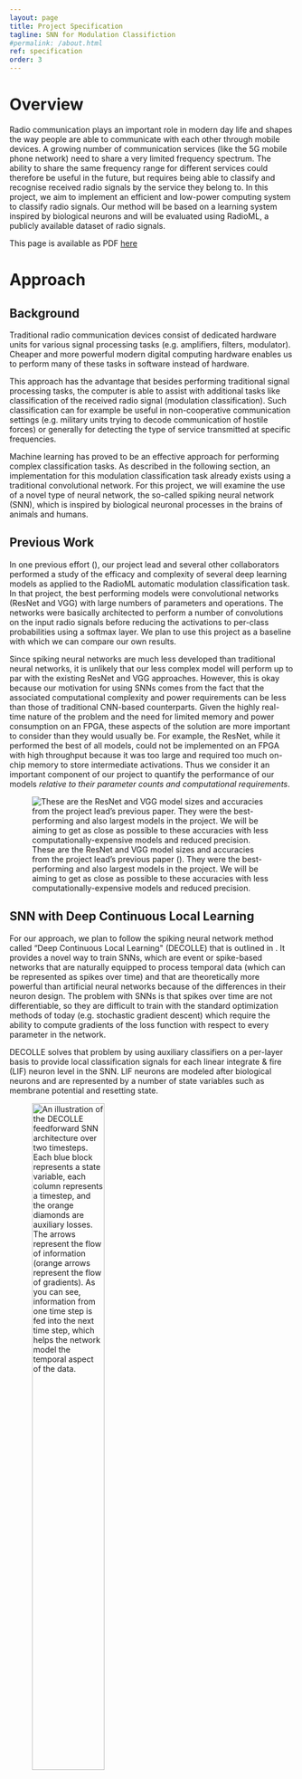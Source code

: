 ```yaml
---
layout: page
title: Project Specification 
tagline: SNN for Modulation Classifiction
#permalink: /about.html
ref: specification 
order: 3
---
```


Overview
========

Radio communication plays an important role in modern day life and
shapes the way people are able to communicate with each other through
mobile devices. A growing number of communication services (like the 5G
mobile phone network) need to share a very limited frequency spectrum.
The ability to share the same frequency range for different services
could therefore be useful in the future, but requires being able to
classify and recognise received radio signals by the service they belong
to. In this project, we aim to implement an efficient and low-power
computing system to classify radio signals. Our method will be based on
a learning system inspired by biological neurons and will be evaluated
using RadioML, a publicly available dataset of radio signals.

This page is available as PDF [here](/assets/other/lif_project_specification.pdf)

Approach
========

Background
----------

Traditional radio communication devices consist of dedicated hardware
units for various signal processing tasks (e.g. amplifiers, filters,
modulator). Cheaper and more powerful modern digital computing hardware
enables us to perform many of these tasks in software instead of
hardware.

This approach has the advantage that besides performing traditional
signal processing tasks, the computer is able to assist with additional
tasks like classification of the received radio signal (modulation
classification). Such classification can for example be useful in
non-cooperative communication settings (e.g. military units trying to
decode communication of hostile forces) or generally for detecting the
type of service transmitted at specific frequencies.

Machine learning has proved to be an effective approach for performing
complex classification tasks. As described in the following section, an
implementation for this modulation classification task already exists
using a traditional convolutional network. For this project, we will
examine the use of a novel type of neural network, the so-called spiking
neural network (SNN), which is inspired by biological neuronal processes
in the brains of animals and humans.

Previous Work
-------------

In one previous effort (), our project lead and several other
collaborators performed a study of the efficacy and complexity of
several deep learning models as applied to the RadioML automatic
modulation classification task. In that project, the best performing
models were convolutional networks (ResNet and VGG) with large numbers
of parameters and operations. The networks were basically architected to
perform a number of convolutions on the input radio signals before
reducing the activations to per-class probabilities using a softmax
layer. We plan to use this project as a baseline with which we can
compare our own results.

Since spiking neural networks are much less developed than traditional
neural networks, it is unlikely that our less complex model will perform
up to par with the existing ResNet and VGG approaches. However, this is
okay because our motivation for using SNNs comes from the fact that the
associated computational complexity and power requirements can be less
than those of traditional CNN-based counterparts. Given the highly
real-time nature of the problem and the need for limited memory and
power consumption on an FPGA, these aspects of the solution are more
important to consider than they would usually be. For example, the
ResNet, while it performed the best of all models, could not be
implemented on an FPGA with high throughput because it was too large and
required too much on-chip memory to store intermediate activations. Thus
we consider it an important component of our project to quantify the
performance of our models *relative to their parameter counts and
computational requirements*.

<figure>
<img src="/assets/img/resnet_vgg_accuracies.png" alt="These are the ResNet and VGG model sizes and accuracies from the project lead’s previous paper. They were the best-performing and also largest models in the project. We will be aiming to get as close as possible to these accuracies with less computationally-expensive models and reduced precision." /><figcaption>These are the ResNet and VGG model sizes and accuracies from the project lead’s previous paper (<span class="citation" data-cites="previouswork"></span>). They were the best-performing and also largest models in the project. We will be aiming to get as close as possible to these accuracies with less computationally-expensive models and reduced precision.</figcaption>
</figure>

SNN with Deep Continuous Local Learning
---------------------------------------

For our approach, we plan to follow the spiking neural network method
called “Deep Continuous Local Learning" (DECOLLE) that is outlined in .
It provides a novel way to train SNNs, which are event or spike-based
networks that are naturally equipped to process temporal data (which can
be represented as spikes over time) and that are theoretically more
powerful than artificial neural networks because of the differences in
their neuron design. The problem with SNNs is that spikes over time are
not differentiable, so they are difficult to train with the standard
optimization methods of today (e.g. stochastic gradient descent) which
require the ability to compute gradients of the loss function with
respect to every parameter in the network.

DECOLLE solves that problem by using auxiliary classifiers on a
per-layer basis to provide local classification signals for each linear
integrate & fire (LIF) neuron level in the SNN. LIF neurons are modeled
after biological neurons and are represented by a number of state
variables such as membrane potential and resetting state.

<figure>
<img src="/assets/img/snn_feedforward.png" alt="An illustration of the DECOLLE feedforward SNN architecture over two timesteps. Each blue block represents a state variable, each column represents a timestep, and the orange diamonds are auxiliary losses. The arrows represent the flow of information (orange arrows represent the flow of gradients). As you can see, information from one time step is fed into the next time step, which helps the network model the temporal aspect of the data." style="width:55.0%" /><figcaption>An illustration of the DECOLLE feedforward SNN architecture over two timesteps. Each blue block represents a state variable, each column represents a timestep, and the orange diamonds are auxiliary losses. The arrows represent the flow of information (orange arrows represent the flow of gradients). As you can see, information from one time step is fed into the next time step, which helps the network model the temporal aspect of the data.</figcaption>
</figure>

Project Parts
-------------

We intend to build off of the code provided by the authors of the
DECOLLE paper, extending their work according to the following sequence
of steps:

-   Implementing a larger spiking neural network for RadioML based on
    the dcll library, which is modeled after the VGG network
    architecture used in .

-   Optimizing this network for RadioML classification accuracy by
    tuning various hyperparameters like learning rate, momentum, etc.

-   Extending the Brevitas quantization library to support spiking
    neural networks

-   Training a quantized version of the RadioML SNN and optimizing it
    for model size, memory bandwidth, and speed while maintaining as
    high of an accuracy as possible

Further Extensions
------------------

Eventually, the model created for this project should be able to run on
dedicated hardware (e.g. to be used in Sofware Defined Radios) which
means that similarly to the VGG used in *Previous Work*, an FPGA
implementation will be desirable.

FPGAs are customizable computer chips that can be programmed for
specific purposes using a hardware description language. Compared to
processors where the hardware structure is fixed and only software can
be modified, an FPGA allows the programmer to adapt the configuration
and wiring of the entire computer chip to the needs of the project. Due
to this property, FPGAs deviate from the standard sequential processor
model and can perform many separate operations in parallel which makes
FPGAs well suited for the implementation of neural networks.

There is some uncertainty in this project around how easy it will be to
adapt the Brevitas library for spiking neural networks. If it turns out
that no considerable progress is made in this regard, we may revise the
schedule and focus on the FPGA implementation of the RadioML SNN instead
of its quantization.

Project Objectives
==================

Our overall objective is to train an SNN model which approximates
previous VGG/ResNet accuracies on RadioML modulation classification and
train a quantized version of the same network to optimize for computing
power and memory. We plan to work toward our large-scale goal by
producing the following results:

-   <span class="sans-serif">**An SNN network for RadioML trained using
    DECOLLE:**</span>  
    Based on the dcll Python library provided with , we plan to create a
    model trained using the RadioML dataset for modulation
    classification. This model will be evaluated on accuracy.

-   <span class="sans-serif">**A quantized version of the SNN network
    for RadioML:**</span>  
    In order to prepare the SNN for effective and fast computation, we
    intend to create a quantized version of the neural network using the
    Python library Brevitas. This network will be evaluated on its
    required space, computational efficiency (timing) and accuracy.

Feasibility and Risks
=====================

Performance
-----------

In one sense, there is a risk that the DECOLLE spiking neural network
will not perform well on the RadioML dataset, as SNNs are difficult to
train and do not currently produce results on par with traditional deep
learning schemes. We would likely need to develop or utilize new
SNN-based optimization methods in order to resolve this; however, that
is not the focus of this project. Here we are primarily interested in
seeing how well we can do with the current training methods, and
potentially quantifying the performance gains (in terms of compute and
memory) of DECOLLE over VGG, with and without quantization.

Training Time / Hyperparameter Tuning
-------------------------------------

Another difficulty and contributor to risk stems from the fact that deep
learning methods require a significant amount of training time, meaning
there is a long turnaround before we are able to see a result – and the
result might not even be good or valid (due to implementation error,
poorly-chosen hyperparameters, or the limitations of the method).
Optimizing hyperparameters to get good training results may require many
iterations of the same training process which can potentially delay
project progress. We will try to alleviate this problem by making
healthy use of the GPU cluster, where we have the ability to run
multiple experiments in parallel for faster development, and by
allocating sufficient time for the tedious process of hyperparameter
tuning in the schedule.

Group Management
================

We plan to make decisions by consensus (taking into account the advice
of our project lead) and to communicate via Slack channel, making Skype
calls as necessary. We will report weekly progress to our project lead
via Slack.

Progress will be monitored using the milestone schedule. If we
experience significant delays of our milestones due to problems
encountered, we may revise the schedule and focus our efforts on
creating an optimized RadioML SNN (without quantization). In case the
Brevitas implementation causes problems in particular, we may instead
develop an FPGA implementation of the RadioML SNN and leave the
quantization as a further extension to the project for teams later on.

Owen’s main focus will be the implementation of the SNN in PyTorch using
the DCLL library while Simon will work on the quantization of SNNs using
Brevitas. We recognize that there is some uncertainty around the areas
with the most time-consuming challenges for the project. Therefore, this
division is tentative and we will stay in regular contact throughout the
project to combine our efforts in overcoming the main challenges.

Project Development
===================

Software Components
-------------------

Development for this project is mostly software-based. These are the
main software components that we will use:

-   **<span class="sans-serif">dcll</span>**, a Python library built on
    top of PyTorch implementing spiking neural networks and the DECOLLE
    learning rule

-   **<span class="sans-serif">Brevitas</span>**, a Python library based
    on PyTorch for quantization-aware training of neural networks

-   **<span class="sans-serif">Vivado HLS</span>**, a software package
    for high level synthesis and simulation of hardware designs for
    FPGAs

Owen will focus more on the adaptation of the dcll library, while Simon
will be working with Brevitas. Nevertheless, since many of the software
components are related, we will both be involved with all major parts of
the project.

Resources
---------

The training of neural networks can be computationally very expensive
and works best on GPU clusters maintained for this purpose. For this
project we will have access to the GPU cluster run by the university.

The codebase will be maintained on a shared GitHub repository to allow
for effective collaboration and version control. Documentation for our
codebase will be maintained using README files in markdown format which
allows us to integrate code and documentation effectively within the
same repository.

Additionally, a project website will be created containing a project
description and links to the codebase. Reports documenting our project
results will also be published on the project website.

Schedule
========

In this section we outline the schedule for the project. 

<table>
<thead>
<tr class="header">
<th style="text-align: left;"><strong><span class="sans-serif">Week</span></strong></th>
<th style="text-align: left;"><strong><span class="sans-serif">Type</span></strong></th>
<th style="text-align: left;"><strong><span class="sans-serif">Description</span></strong></th>
<th style="text-align: left;"><strong><span class="sans-serif"></span></strong></th>
</tr>
</thead>
<tbody>
<tr class="odd">
<td style="text-align: left;">4</td>
<td style="text-align: left;">Milestone</td>
<td style="text-align: left;">Train SNN (DCLL lib) with MNIST dataset</td>
<td style="text-align: left;">Simon</td>
</tr>
<tr class="even">
<td style="text-align: left;"></td>
<td style="text-align: left;">Milestone</td>
<td style="text-align: left;">Preprocess and load RadioML dataset for SNN</td>
<td style="text-align: left;">Owen</td>
</tr>
<tr class="odd">
<td style="text-align: left;">5</td>
<td style="text-align: left;">Milestone</td>
<td style="text-align: left;">Get familiar with Brevitas library</td>
<td style="text-align: left;">Simon</td>
</tr>
<tr class="even">
<td style="text-align: left;"></td>
<td style="text-align: left;">Milestone</td>
<td style="text-align: left;">Get familiar with the DCLL codebase</td>
<td style="text-align: left;">Owen</td>
</tr>
<tr class="odd">
<td style="text-align: left;">6</td>
<td style="text-align: left;">Milestone</td>
<td style="text-align: left;">Extend Brevitas for usage with SNNs from dcll library</td>
<td style="text-align: left;">Simon</td>
</tr>
<tr class="even">
<td style="text-align: left;"></td>
<td style="text-align: left;">Milestone</td>
<td style="text-align: left;">Adapt SNN for RadioML using DCLL PyTorch library</td>
<td style="text-align: left;">Owen</td>
</tr>
<tr class="odd">
<td style="text-align: left;">7</td>
<td style="text-align: left;">Deliverable</td>
<td style="text-align: left;">Hyperparameter tuning of SNN for RadioML</td>
<td style="text-align: left;">Simon</td>
</tr>
<tr class="even">
<td style="text-align: left;"></td>
<td style="text-align: left;">Deliverable</td>
<td style="text-align: left;">Hyperparameter tuning of SNN for RadioML</td>
<td style="text-align: left;">Owen</td>
</tr>
<tr class="odd">
<td style="text-align: left;">8</td>
<td style="text-align: left;">Milestone</td>
<td style="text-align: left;">Adapt RadioML SNN for quantization in Brevitas</td>
<td style="text-align: left;">Simon</td>
</tr>
<tr class="even">
<td style="text-align: left;"></td>
<td style="text-align: left;">Milestone</td>
<td style="text-align: left;">Tuning of architecture parameters for RadioML SNN</td>
<td style="text-align: left;">Owen</td>
</tr>
<tr class="odd">
<td style="text-align: left;">9</td>
<td style="text-align: left;">Deliverable</td>
<td style="text-align: left;">Optimize quantized version of RadioML SNN</td>
<td style="text-align: left;">Simon</td>
</tr>
<tr class="even">
<td style="text-align: left;"></td>
<td style="text-align: left;">Deliverable</td>
<td style="text-align: left;">Optimize quantized version of RadioML SNN</td>
<td style="text-align: left;">Owen</td>
</tr>
<tr class="odd">
<td style="text-align: left;">10</td>
<td style="text-align: left;">Deliverable</td>
<td style="text-align: left;">Final report and video (focus: quantization)</td>
<td style="text-align: left;">Simon</td>
</tr>
<tr class="even">
<td style="text-align: left;"></td>
<td style="text-align: left;">Deliverable</td>
<td style="text-align: left;">Final report and video (focus: SNN implementation)</td>
<td style="text-align: left;">Owen</td>
</tr>
</tbody>
<caption>Summary of milestone/deliverable schedule</caption>
</table>

Week 4
======

**<span class="sans-serif">Simon</span>**:

<table>
<tbody>
<tr class="odd">
<td style="text-align: left;">Description:</td>
<td style="text-align: left;">Train SNN (DCLL lib) with MNIST dataset.</td>
</tr>
<tr class="even">
<td style="text-align: left;">Completion Criteria:</td>
<td style="text-align: left;">Have an SNN network that can be run on the MNIST dataset on the GPU cluster.</td>
</tr>
</tbody>
</table>

<span class="sans-serif">**Owen**</span>:

<table>
<tbody>
<tr class="odd">
<td style="text-align: left;">Description:</td>
<td style="text-align: left;">Preprocess and load RadioML dataset for SNN.</td>
</tr>
<tr class="even">
<td style="text-align: left;">Completion Criteria:</td>
<td style="text-align: left;">Have the RadioML data on the GPU cluster in a form that can be fed to the SNN.</td>
</tr>
</tbody>
</table>

Week 5
======

<span class="sans-serif">**Simon**</span>:

<table>
<tbody>
<tr class="odd">
<td style="text-align: left;">Description:</td>
<td style="text-align: left;">Get familiar with Brevitas library.</td>
</tr>
<tr class="even">
<td style="text-align: left;">Completion Criteria:</td>
<td style="text-align: left;">Written report including a description of which functionality Brevitas offers, how the codebase of Brevitas is organized, how it is used for regular neural networks and outline on where extensions for spiking neural networks will have to be made.</td>
</tr>
</tbody>
</table>

<span class="sans-serif">**Owen**</span>:

<table>
<tbody>
<tr class="odd">
<td style="text-align: left;">Description:</td>
<td style="text-align: left;">Get familiar with the DCLL codebase, determine which parts of the code will need to be changed in order to create a VGG-like SNN architecture using DCLL modules.</td>
</tr>
<tr class="even">
<td style="text-align: left;">Completion Criteria:</td>
<td style="text-align: left;">Written report which includes a high-level overview of the different parts of the code and a description of which specific files and functions will need to be changed or utilized in order to define a VGG-like architecture for use with RadioML.</td>
</tr>
</tbody>
</table>

Week 6
======

<span class="sans-serif">**Simon**</span>:

<table>
<tbody>
<tr class="odd">
<td style="text-align: left;">Description:</td>
<td style="text-align: left;">Extend Brevitas for usage with spiking neural networks from dcll library.</td>
</tr>
<tr class="even">
<td style="text-align: left;">Completion Criteria:</td>
<td style="text-align: left;">Have a trained quantized version of the MNIST network for different bit sizes (16-, 8- and 4-bit) and report on accuracy achieved.</td>
</tr>
</tbody>
</table>

<span class="sans-serif">**Owen**</span>:

<table>
<tbody>
<tr class="odd">
<td style="text-align: left;">Description:</td>
<td style="text-align: left;">Adapt SNN for RadioML using DCLL PyTorch library.</td>
</tr>
<tr class="even">
<td style="text-align: left;">Completion Criteria:</td>
<td style="text-align: left;">Have a first SNN modeled after VGG that can be trained on RadioML data (ignoring actual performance at this point).</td>
</tr>
</tbody>
</table>

Week 7 - Deliverable
====================

<span class="sans-serif">**Owen & Simon**</span>:

<table>
<tbody>
<tr class="odd">
<td style="text-align: left;">Description:</td>
<td style="text-align: left;">Hyperparameter tuning of SNN for RadioML</td>
</tr>
<tr class="even">
<td style="text-align: left;"></td>
<td style="text-align: left;">Explore different versions for hyperparameters focusing on learning rate, learning rate decay schedule, optimizers, momentum, batch size, etc. to optimize achieved accuracy of the network.</td>
</tr>
<tr class="odd">
<td style="text-align: left;">Completion Criteria:</td>
<td style="text-align: left;">Classify RadioML data by modulation with at least, say, 60% accuracy on the test set (which corresponds to the worst performance reported in the previous work).</td>
</tr>
<tr class="even">
<td style="text-align: left;">Deliver:</td>
<td style="text-align: left;">Report on architecture, implementation and hyperparameters for the model and discuss resulting accuracy.</td>
</tr>
</tbody>
</table>

Week 8
======

<span class="sans-serif">**Simon**</span>:

<table>
<tbody>
<tr class="odd">
<td style="text-align: left;">Description:</td>
<td style="text-align: left;">Adapt RadioML SNN for quantization in Brevitas.</td>
</tr>
<tr class="even">
<td style="text-align: left;">Completion Criteria:</td>
<td style="text-align: left;">Have a trained quantized version of RadioML SNN in Brevitas (without focusing on accuracy at this point).</td>
</tr>
</tbody>
</table>

<span class="sans-serif">**Owen**</span>:

<table>
<tbody>
<tr class="odd">
<td style="text-align: left;">Description:</td>
<td style="text-align: left;">Tuning of architecture parameters for RadioML SNN</td>
</tr>
<tr class="even">
<td style="text-align: left;"></td>
<td style="text-align: left;">Hyperparameter tuning can be a very time-consuming and tedious process. Therefore, we schedule this week to continue experimentation, focusing on modifications and optimizations of the model architecture.</td>
</tr>
<tr class="odd">
<td style="text-align: left;">Completion Criteria:</td>
<td style="text-align: left;">Have optimized RadioML SNN with highest achieved accuracy, update report with results.</td>
</tr>
</tbody>
</table>

Week 9 - Deliverable
====================

<span class="sans-serif">**Owen & Simon**</span>:

<table>
<tbody>
<tr class="odd">
<td style="text-align: left;">Description:</td>
<td style="text-align: left;">Optimize quantized version of RadioML SNN.</td>
</tr>
<tr class="even">
<td style="text-align: left;"></td>
<td style="text-align: left;">Experiment with the Brevitas model for RadioML to reduce model size while maintaining high accuracy.</td>
</tr>
<tr class="odd">
<td style="text-align: left;">Completion Criteria:</td>
<td style="text-align: left;">Have optimized quantized RadioML SNN with highest achieved accuracy.</td>
</tr>
<tr class="even">
<td style="text-align: left;">Deliver:</td>
<td style="text-align: left;">Report on architecture, implementation and hyperparameters for quantized RadioML SNN.</td>
</tr>
</tbody>
</table>

Week 10 - Deliverable
=====================

**<span class="sans-serif">Owen & Simon</span>**:

<table>
<tbody>
<tr class="odd">
<td style="text-align: left;">Description:</td>
<td style="text-align: left;">Final report and video</td>
</tr>
<tr class="even">
<td style="text-align: left;">Completion Criteria:</td>
<td style="text-align: left;">Submit final report and video addressing project progress, challenges, solutions and results.</td>
</tr>
</tbody>
</table>

